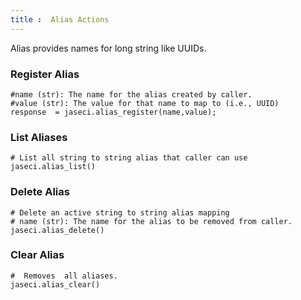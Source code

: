 ```yaml
---
title :  Alias Actions
---
```


Alias provides names  for long string like UUIDs.

### Register Alias 
```jac 
#name (str): The name for the alias created by caller.
#value (str): The value for that name to map to (i.e., UUID)
response  = jaseci.alias_register(name,value);

```
### List Aliases
```jac 
# List all string to string alias that caller can use
jaseci.alias_list()

```

### Delete Alias 

```jac
# Delete an active string to string alias mapping
# name (str): The name for the alias to be removed from caller.
jaseci.alias_delete()
```
### Clear Alias
```jac 
#  Removes  all aliases.
jaseci.alias_clear()

```
